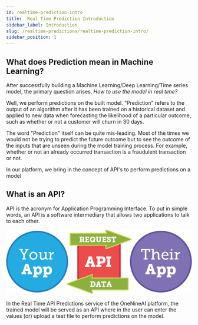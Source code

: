 ```yaml
---
id: realtime-prediction-intro
title:  Real Time Prediction Introduction
sidebar_label: Introduction
slug: /realtime-predictions/realtime-prediction-intro/
sidebar_position: 1
---
```


## What does Prediction mean in Machine Learning?

After successfully building a Machine Learning/Deep Learning/Time series model, the primary question arises, *How to use the model in real time?* 

Well, we perform predictions on the built model. “Prediction” refers to the output of an algorithm after it has been trained on a historical dataset and applied to new data when forecasting the likelihood of a particular outcome, such as whether or not a customer will churn in 30 days.

The word "Prediction" itself can be quite mis-leading. Most of the times we would not be trying to predict the future outcome but to see the outcome of the inputs that are unseen during the model training process. For example, whether or not an already occurred transaction is a fraudulent transaction or not.

In our platform, we bring in the concept of API's to perform predictions on a model

## What is an API?
API is the acronym for Application Programming Interface. To put in simple words, an API is a software intermediary that allows two applications to talk to each other. 

![API](../../static/img/docs/realtime-api/api.png "API")

In the Real Time API Predictions service of the OneNineAI platform, the trained model will be served as an API where in the user can enter the values (or) upload a test file to perform predictions on the model.